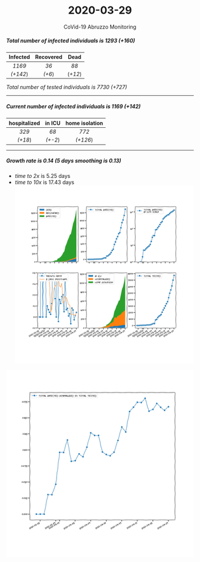 <div align='center'>

# 2020-03-29
CoVid-19 Abruzzo Monitoring
</div>

##### Total number of infected individuals is 1293 (+160)
Infected | Recovered | Dead
:---: | :---: | :---:
*1169* | *36* | *88*
*(+142*) | *(+6*) | (*+12*)

*Total number of tested individuals is 7730 (+727)*
***
##### Current number of infected individuals is 1169 (+142)
hospitalized | in ICU | home isolation
:---: | :---: | :---:
*329* |*68* |*772*
*(+18*) |*(+-2*) |*(+126*)
***
##### Growth rate is 0.14 (5 days smoothing is 0.13)
- *time to 2x* is 5.25 days
- *time to 10x* is 17.43 days
![stats][stats]

![infected_normalized][infected_normalized]

[stats]: stats_Abruzzo.png
[infected_normalized]: infected_normalized_Abruzzo.png
